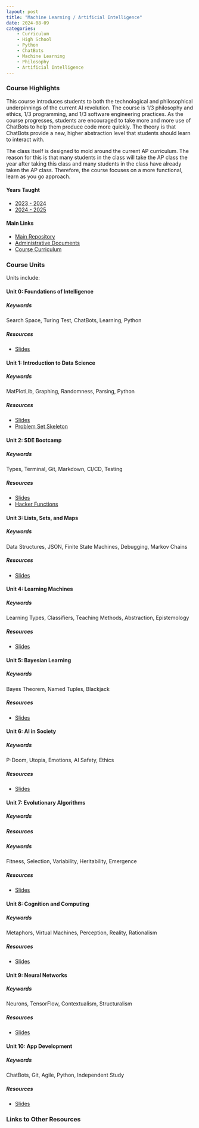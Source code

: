 ```yaml
---
layout: post
title: "Machine Learning / Artificial Intelligence"
date: 2024-08-09
categories:
    - Curriculum
    - High School
    - Python
    - ChatBots
    - Machine Learning
    - Philosophy
    - Artificial Intelligence
---
```


### Course Highlights

This course introduces students to both the technological and philosophical
underpinnings of the current AI revolution. The course is 1/3 philosophy and
ethics, 1/3 programming, and 1/3 software engineering practices. As the course
progresses, students are encouraged to take more and more use of ChatBots to
help them produce code more quickly. The theory is that ChatBots provide a new,
higher abstraction level that students should learn to interact with.

The class itself is designed to mold around the current AP curriculum. The
reason for this is that many students in the class will take the AP class the
year after taking this class and many students in the class have already taken
the AP class. Therefore, the course focuses on a more functional, learn as you
go approach.

#### Years Taught

- [2023 - 2024](https://github.com/holycrap872/ucls-ml-ai/tree/2023-2024)
- [2024 - 2025](https://github.com/holycrap872/ucls-ml-ai)

#### Main Links

- [Main Repository](https://github.com/holycrap872/ucls-ml-ai)
- [Administrative Documents](https://github.com/holycrap872/ucls-ml-ai/tree/mainline/Administration)
- [Course Curriculum](https://github.com/holycrap872/ucls-ml-ai/tree/mainline/CourseMaterial)

### Course Units

Units include:

#### Unit 0: Foundations of Intelligence

##### Keywords

Search Space, Turing Test, ChatBots, Learning, Python

##### Resources

- [Slides](https://docs.google.com/presentation/d/1bUrXyD7xr25gqngLw1tMPPwIsJldUXVKdybuE58Ee-o)

#### Unit 1: Introduction to Data Science

##### Keywords

MatPlotLib, Graphing, Randomness, Parsing, Python

##### Resources

- [Slides](https://docs.google.com/presentation/d/1-_J7SscxvexRtwTF_6ETjWs9mbamOPVeRQC-MHccIn0)
- [Problem Set Skeleton](https://gitlab.com/eric.rizzi/problem-set-skeleton)

#### Unit 2: SDE Bootcamp

##### Keywords

Types, Terminal, Git, Markdown, CI/CD, Testing

##### Resources

- [Slides](https://docs.google.com/presentation/d/1rlnRn7dnPDq54ig-f2ZiRVZURiEUtDI9jY1sLQjMj7M)
- [Hacker Functions](https://github.com/holycrap872/ucls-hacker-functions)

#### Unit 3: Lists, Sets, and Maps

##### Keywords

Data Structures, JSON, Finite State Machines, Debugging, Markov Chains

##### Resources

- [Slides](https://docs.google.com/presentation/d/1GtabBNSjaoEHF5L5NOkuel0Q0qboPFuKXzkHOjKT6yA)

#### Unit 4: Learning Machines

##### Keywords

Learning Types, Classifiers, Teaching Methods, Abstraction, Epistemology

##### Resources

- [Slides](https://docs.google.com/presentation/d/1a2d9TV4lQo9174FEONIAHBjmw8MvClQrvRGND-xwcIs)

#### Unit 5: Bayesian Learning

##### Keywords

Bayes Theorem, Named Tuples, Blackjack

##### Resources

- [Slides](https://docs.google.com/presentation/d/1t7dBUWiRDFQTU1SSowFp9VCaSElgotzSNtxaf8vXd5g)

#### Unit 6: AI in Society

##### Keywords

P-Doom, Utopia, Emotions, AI Safety, Ethics

##### Resources

- [Slides](https://docs.google.com/presentation/d/1E_UgPGi9mZl_D5cM4-F3NAXO7DoMx6qZSLqolErBzvo)

#### Unit 7: Evolutionary Algorithms

##### Keywords

##### Resources

##### Keywords

Fitness, Selection, Variability, Heritability, Emergence

##### Resources

- [Slides]()

#### Unit 8: Cognition and Computing

##### Keywords

Metaphors, Virtual Machines, Perception, Reality, Rationalism

##### Resources

- [Slides]()

#### Unit 9: Neural Networks

##### Keywords

Neurons, TensorFlow, Contextualism, Structuralism

##### Resources

- [Slides]()

#### Unit 10: App Development

##### Keywords

ChatBots, Git, Agile, Python, Independent Study

##### Resources

- [Slides](https://docs.google.com/presentation/d/1j3-A-c9cDM30cOzBfrxLNbDi0593FAP1YIC0udzDHas/edit?usp=sharing)

### Links to Other Resources
